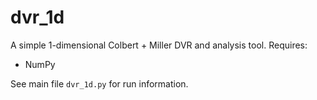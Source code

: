 dvr_1d
==============================

A simple 1-dimensional Colbert + Miller DVR and analysis tool. Requires:

- NumPy

See main file `dvr_1d.py` for run information.